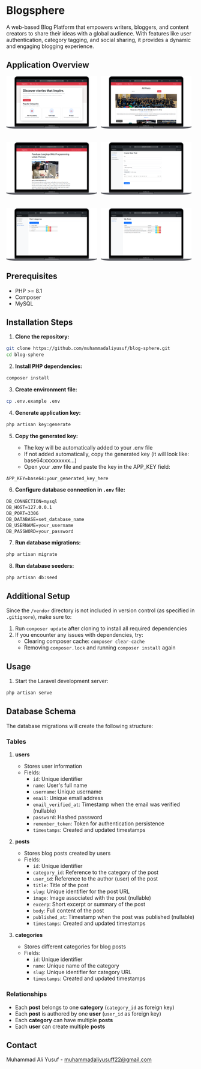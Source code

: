 # Blogsphere

A web-based Blog Platform that empowers writers, bloggers, and content creators to share their ideas with a global audience. With features like user authentication, category tagging, and social sharing, it provides a dynamic and engaging blogging experience.

## Application Overview

<div style="display: flex; flex-wrap: wrap; gap: 10px; margin-bottom: 20px;">
  <img src="https://github.com/muhammadaliyusuf/blog-sphere/blob/master/.ApplicationOverview/Homepage.png" style="width: 48%; height: auto;">
  <img src="https://github.com/muhammadaliyusuf/blog-sphere/blob/master/.ApplicationOverview/Blog-List.png" style="width: 48%; height: auto;">
</div>
<br>
<div style="display: flex; flex-wrap: wrap; gap: 10px; margin-bottom: 20px;">
  <img src="https://github.com/muhammadaliyusuf/blog-sphere/blob/master/.ApplicationOverview/Show-Blogpost.png" style="width: 48%; height: auto;">
  <img src="https://github.com/muhammadaliyusuf/blog-sphere/blob/master/.ApplicationOverview/Create-Post.png" style="width: 48%; height: auto;">
</div>
<br>
<div style="display: flex; flex-wrap: wrap; gap: 10px; margin-bottom: 20px;">
  <img src="https://github.com/muhammadaliyusuf/blog-sphere/blob/master/.ApplicationOverview/Admin-Dashboard.png" style="width: 48%; height: auto;">
  <img src="https://github.com/muhammadaliyusuf/blog-sphere/blob/master/.ApplicationOverview/User-Dashboard.png" style="width: 48%; height: auto;">
</div>

## Prerequisites

- PHP >= 8.1
- Composer
- MySQL

## Installation Steps

1. **Clone the repository:**
```bash
git clone https://github.com/muhammadaliyusuf/blog-sphere.git
cd blog-sphere
```

2. **Install PHP dependencies:**
```bash
composer install
```

3. **Create environment file:**
```bash
cp .env.example .env
```

4. **Generate application key:**
```bash
php artisan key:generate
```

5. **Copy the generated key:**
   
   - The key will be automatically added to your .env file
   - If not added automatically, copy the generated key (it will look like: base64:xxxxxxxxx...)
   - Open your .env file and paste the key in the APP_KEY field:
     
```
APP_KEY=base64:your_generated_key_here
```

6. **Configure database connection in `.env` file:**
```
DB_CONNECTION=mysql
DB_HOST=127.0.0.1
DB_PORT=3306
DB_DATABASE=set_database_name
DB_USERNAME=your_username
DB_PASSWORD=your_password
```

7. **Run database migrations:**
```bash
php artisan migrate
```

8. **Run database seeders:**
```bash
php artisan db:seed
```

## Additional Setup

Since the `/vendor` directory is not included in version control (as specified in `.gitignore`), make sure to:

1. Run `composer update` after cloning to install all required dependencies
2. If you encounter any issues with dependencies, try:
   - Clearing composer cache: `composer clear-cache`
   - Removing `composer.lock` and running `composer install` again

## Usage

1. Start the Laravel development server:
```bash
php artisan serve
```

## Database Schema

The database migrations will create the following structure:

### Tables

1. **users**
   - Stores user information
   - Fields:
     - `id`: Unique identifier
     - `name`: User's full name
     - `username`: Unique username
     - `email`: Unique email address
     - `email_verified_at`: Timestamp when the email was verified (nullable)
     - `password`: Hashed password
     - `remember_token`: Token for authentication persistence
     - `timestamps`: Created and updated timestamps

2. **posts**
   - Stores blog posts created by users
   - Fields:
     - `id`: Unique identifier
     - `category_id`: Reference to the category of the post
     - `user_id`: Reference to the author (user) of the post
     - `title`: Title of the post
     - `slug`: Unique identifier for the post URL
     - `image`: Image associated with the post (nullable)
     - `excerp`: Short excerpt or summary of the post
     - `body`: Full content of the post
     - `published_at`: Timestamp when the post was published (nullable)
     - `timestamps`: Created and updated timestamps

3. **categories**
   - Stores different categories for blog posts
   - Fields:
     - `id`: Unique identifier
     - `name`: Unique name of the category
     - `slug`: Unique identifier for category URL
     - `timestamps`: Created and updated timestamps

### Relationships

- Each **post** belongs to one **category** (`category_id` as foreign key)
- Each **post** is authored by one **user** (`user_id` as foreign key)
- Each **category** can have multiple **posts**
- Each **user** can create multiple **posts**

## Contact

Muhammad Ali Yusuf - muhammadaliyusuff22@gmail.com
